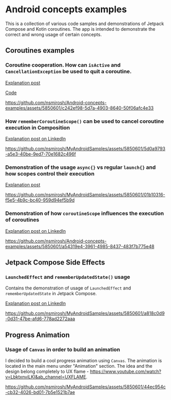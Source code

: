# Android concepts examples

This is a collection of various code samples and demonstrations of Jetpack Compose and Kotin coroutines. 
The app is intended to demonstrate the correct and wrong usage of certain concepts.


## Coroutines examples

### Coroutine cooperation. How can `isActive` and `CancellationException` be used to quit a coroutine.

[Explanation post](https://www.nickmirosh.com/post/do-you-know-what-coroutines-are-cooperative-means)

[Code](https://github.com/nsmirosh/Android-concepts-examples/blob/main/app/src/main/java/nick/mirosh/androidsamples/ui/coroutines/cooperative_coroutine/CooperativeCancellationScreen.kt)

https://github.com/nsmirosh/Android-concepts-examples/assets/5850601/c242ef98-5d7a-4903-8640-50f06afc4e33

### How `rememberCoroutineScope()` can be used to cancel coroutine execution in Composition

[Explanation post on LinkedIn](https://www.linkedin.com/posts/nikolay-miroshnychenko-5838a25a_jetpackcompose-androiddevelopment-android-activity-7115671534635028480-3ISO?utm_source=share&utm_medium=member_desktop)

https://github.com/nsmirosh/MyAndroidSamples/assets/5850601/5d0a9793-a5e3-40be-9ed7-70e1682c496f

### Demonstration of the usage `async{}` vs regular `launch{}` and how scopes control their execution

[Explanation post](https://www.nickmirosh.com/post/do-you-know-how-scopes-work-in-coroutines)

https://github.com/nsmirosh/MyAndroidSamples/assets/5850601/01b10316-f5e5-4b9c-bc40-959d94ef5b9d

### Demonstration of how `coroutineScope` influences the execution of coroutines

[Explanation post on LinkedIn](https://www.linkedin.com/posts/nikolay-miroshnychenko-5838a25a_androiddevelopment-coroutines-kotlin-activity-7132272768728870912-BAcY?utm_source=share&utm_medium=member_desktop)

https://github.com/nsmirosh/Android-concepts-examples/assets/5850601/a54319e4-3961-4985-8437-483f7b775e48


## Jetpack Compose Side Effects
### `LaunchedEffect` and `rememberUpdatedState()` usage

Contains the demonstration of usage of `LaunchedEffect` and `rememberUpdatedState` in Jetpack
Compose.

[Explanation post on LinkedIn](https://www.linkedin.com/posts/nikolay-miroshnychenko-5838a25a_jetpackcompose-androiddevelopment-programming-activity-7118646129650528256-DtO1?utm_source=share&utm_medium=member_desktop)

https://github.com/nsmirosh/MyAndroidSamples/assets/5850601/a818c0d9-0d31-47be-afd6-778ad2272aaa


## Progress Animation 
### Usage of `Canvas` in order to build an animation 

I decided to build a cool progress animation using `Canvas`. The animation is located in the main menu under "Animation" section.
The idea and the design belong completely to UX flame - https://www.youtube.com/watch?v=LbktxnviLKI&ab_channel=UXFLAME.

https://github.com/nsmirosh/MyAndroidSamples/assets/5850601/44ec954c-cb32-4026-bd01-7b5e1521b7ae




